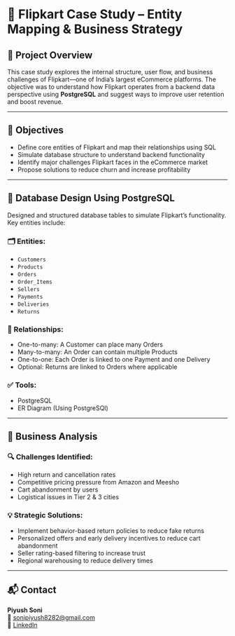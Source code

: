 # 🛒 Flipkart Case Study – Entity Mapping & Business Strategy

## 📌 Project Overview
This case study explores the internal structure, user flow, and business challenges of Flipkart—one of India’s largest eCommerce platforms. The objective was to understand how Flipkart operates from a backend data perspective using **PostgreSQL** and suggest ways to improve user retention and boost revenue.

---

## 🎯 Objectives
- Define core entities of Flipkart and map their relationships using SQL
- Simulate database structure to understand backend functionality
- Identify major challenges Flipkart faces in the eCommerce market
- Propose solutions to reduce churn and increase profitability

---

## 🧱 Database Design Using PostgreSQL
Designed and structured database tables to simulate Flipkart’s functionality. Key entities include:

### 🗂️ Entities:
- `Customers`
- `Products`
- `Orders`
- `Order_Items`
- `Sellers`
- `Payments`
- `Deliveries`
- `Returns`

### 🔄 Relationships:
- One-to-many: A Customer can place many Orders
- Many-to-many: An Order can contain multiple Products
- One-to-one: Each Order is linked to one Payment and one Delivery
- Optional: Returns are linked to Orders where applicable

### ✅ Tools:
- PostgreSQL
- ER Diagram (Using PostgreSQl)

---

## 🧠 Business Analysis

### 🔍 Challenges Identified:
- High return and cancellation rates
- Competitive pricing pressure from Amazon and Meesho
- Cart abandonment by users
- Logistical issues in Tier 2 & 3 cities

### 💡 Strategic Solutions:
- Implement behavior-based return policies to reduce fake returns
- Personalized offers and early delivery incentives to reduce cart abandonment
- Seller rating-based filtering to increase trust
- Regional warehousing to reduce delivery times

---

## 📬 Contact
**Piyush Soni**  
📧 sonipiyush8282@gmail.com  
🔗 [LinkedIn](https://www.linkedin.com/in/piyush-soni191098) 


